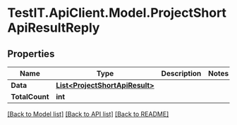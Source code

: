 # TestIT.ApiClient.Model.ProjectShortApiResultReply

## Properties

Name | Type | Description | Notes
------------ | ------------- | ------------- | -------------
**Data** | [**List&lt;ProjectShortApiResult&gt;**](ProjectShortApiResult.md) |  | 
**TotalCount** | **int** |  | 

[[Back to Model list]](../README.md#documentation-for-models) [[Back to API list]](../README.md#documentation-for-api-endpoints) [[Back to README]](../README.md)

